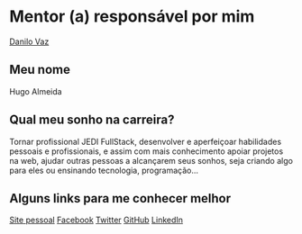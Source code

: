 # Mentor (a) responsável por mim
[Danilo Vaz](/profiles/mentors/profiles/danilo_vaz.md)

## Meu nome
Hugo Almeida

## Qual meu sonho na carreira?
Tornar profissional JEDI FullStack, desenvolver e aperfeiçoar habilidades pessoais e profissionais, e assim com mais conhecimento apoiar projetos na web, ajudar outras pessoas a alcançarem seus sonhos, seja criando algo para eles ou ensinando tecnologia, programação...

## Alguns links para me conhecer melhor
[Site pessoal](site-hugoalmeida.rhcliud.com)
[Facebook](https://www.facebook.com/hugohbalmdeida)
[Twitter](https://twitter.com/hugoalmeidab)
[GitHub](https://github.com/hhalmeida)
[LinkedIn](https://www.linkedin.com/in/hugohbalmeida)

